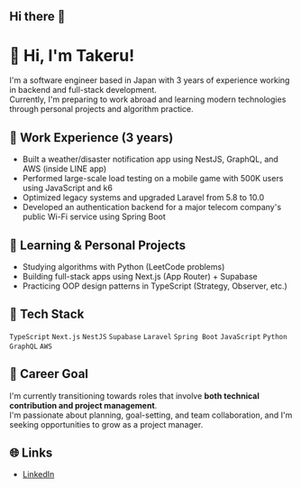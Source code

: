 ## Hi there 👋

# 👋 Hi, I'm Takeru!

I'm a software engineer based in Japan with 3 years of experience working in backend and full-stack development.  
Currently, I'm preparing to work abroad and learning modern technologies through personal projects and algorithm practice.

## 💼 Work Experience (3 years)
- Built a weather/disaster notification app using NestJS, GraphQL, and AWS (inside LINE app)
- Performed large-scale load testing on a mobile game with 500K users using JavaScript and k6
- Optimized legacy systems and upgraded Laravel from 5.8 to 10.0
- Developed an authentication backend for a major telecom company's public Wi-Fi service using Spring Boot

## 🧠 Learning & Personal Projects
- Studying algorithms with Python (LeetCode problems)
- Building full-stack apps using Next.js (App Router) + Supabase
- Practicing OOP design patterns in TypeScript (Strategy, Observer, etc.)

## 🚀 Tech Stack
`TypeScript` `Next.js` `NestJS` `Supabase` `Laravel` `Spring Boot` `JavaScript` `Python` `GraphQL` `AWS`

## 🎯 Career Goal
I'm currently transitioning towards roles that involve **both technical contribution and project management**.  
I'm passionate about planning, goal-setting, and team collaboration, and I'm seeking opportunities to grow as a project manager.

## 🌐 Links
- [LinkedIn](https://www.linkedin.com/in/takeru-nakashima-770b19339/)